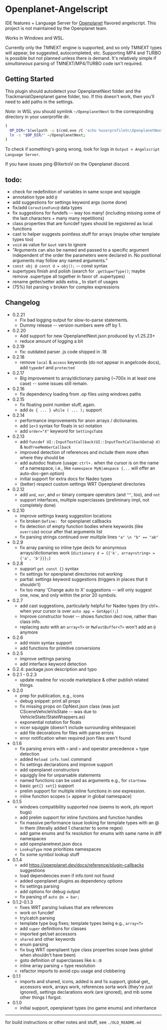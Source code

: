 # Openplanet-Angelscript

IDE features + Language Server for [Openplanet](https://openplanet.dev) flavored angelscript.
This project is not maintained by the Openplanet team.

Works in Windows and WSL.

Currently only the TMNEXT engine is supported, and so only TMNEXT types will appear, be suggested, autocompleted, etc.
Supporting MP4 and TURBO is possible but not planned unless there is demand. It's relatively simple if *simultaneous* parsing of TMNEXT/MP4/TURBO code isn't required.

## Getting Started

This plugin should autodetect your OpenplanetNext folder and the Trackmania\Openplanet game folder, too.
If this doesn't work, then you'll need to add paths in the settings.

*Note:* in WSL you should symlink `~/OpenplanetNext` to the corresponding directory in your userprofile dir.
```bash
(
  OP_DIR="$(wslpath -u $(cmd.exe /C 'echo %userprofile%\\OpenplanetNext' 2>&1 | tr -d '\r' | tail -n1))";
  ln -s "$OP_DIR/" ~/OpenplanetNext;
)
```

To check if something's going wrong, look for logs in `Output > Angelscript Language Server`.

If you have issues ping @XertroV on the Openplanet discord.

<!--
**Note:** inline array declarations like `string[] asdf = {'a', 'b', 'c', 'd'};` are taxing for the extension at the moment. This can cause out of memory errors for complex expressions like `string[][] = {{'a','b','c'},{'a','b','c'},{'a','b','c'},{'a','b','c'},{'a','b','c'},{'a','b','c'}}`.
The workaround is to populate the array with one array at a time using `.InsertLast`.
It's a bug. -->

## todo:

- check for redefinition of variables in same scope and squiggle
- annotation type add `@`
- add suggestions for settings keyword args (some done)
- fix/add `CoroutineFunc@` data types
- fix suggestions for fundefs -- way too many! (including missing some of the last characters + many many repetitions)
- class properties that are funcdef types should be registered as local functions
- cast to helper suggests pointless stuff for arrays (maybe other template types too)
- `void` as value for `&out` vars to ignore
- "Arguments can also be named and passed to a specific argument independent of the order the parameters were declared in. No positional arguments may follow any named arguments."
- `const obj @ const d = obj();` -- const syntax
- supertypes finish and polish (search for `.getSuperType()`; maybe remove .supertype all together in favor of .supertypes)
- rename getter/setter adds extra _ to start of usages
- (75%) list parsing v broken for complex expressions

## Changelog

- 0.2.21
  - Fix bad logging output for slow-to-parse statements.
  - Dummy release -- version numbers were off by 1.
- 0.2.20
  - Add support for new OpenplanetNext.json produced by v1.25.23+
  - reduce amount of logging a bit
- 0.2.19
  - fix: outdated parser .js code shipped in .18
- 0.2.18
  - remove `local` & `access` keywords (do not appear in angelcode docs), add `typedef` and `protected`
- 0.2.17
  - Big improvement to array/dictionary parsing (~700x in at least one case) -- some issues still remain.
- 0.2.16
  - fix dependency loading from .op files using windows paths
- 0.2.15
  - fix floating point number stuff, again.
  - add `do { ... } while ( ... );` support
- 0.2.14
  - performance improvements for anon arrays / dictionaries.
  - add `1e+3` syntax for floats in sci notation
  - add `order="X"` keyword for `SettingsTab`s
- 0.2.13
  - add `funcdef UI::InputTextCallback(UI::InputTextCallbackData@ d)` & `NodTreeMemberCallback`
  - improved detection of references and include them more often where they should be
  - add autodoc feature (usage: `ctrl+.` when the cursor is on the name of a namespace, i.e., like `namespace MyN|amspace {...` will offer an auto-doc-gen option)
  - initial support for extra docs for Nadeo types
  - (better) respect custom settings WRT Openplanet directories
- 0.2.12
  - add `and`, `xor`, and `or` binary compare operators (and `^^`, too), and `not`
  - support interfaces, multiple superclasses (preliminary impl, not completely done)
- 0.2.10
  - improve settings kwarg suggestion locations
  - fix broken `Define: ` for openplanet callbacks
  - fix detection of empty function bodies where keywords (like `override`) occur after that arguments list
  - fix parsing strings continued over multiple lines `"a" \n "b" == "ab"`
- 0.2.9
  - fix array parsing so inline type decls for anonymous arrays/dictionaries work (`dictionary d = {{'k', array<string> = {'a', 'b'}}};`)
- 0.2.8
  - support `get const {}` syntax
  - fix settings for openplanet directories not working
  - partial: settings keyword suggestions (triggers in places that it shouldn't)
  - fix too many 'Change auto to X' suggestions -- will only suggest one, now, and only within the prior 20 symbols.
- 0.2.7
  - add cast suggestions, particularly helpful for Nadeo types (try ctrl+. when your cursor is over `auto app = GetApp();`)
  - Improve constructor hover -- shows function decl now, rather than class info.
  - replacing auto with an `array<T>` or `MwFastBuffer<T>` won't add an `@` anymore
- 0.2.6
  - add mixin syntax support
  - add functions for primitive conversions
- 0.2.5
  - improve settings parsing
  - add interface keyword detection
- 0.2.4: package.json description and typo
- 0.2.1 - 0.2.3
  - update readme for vscode marketplace & other publish related things.
- 0.2.0
  - prep for publication, e.g., icons
  - debug snippet: print all props
  - fix missing props on OpNext.json class (was just CSceneVehicleVisState -- was due to VehicleState/StateWrappers.as)
  - exponential notation for floats
  - nicer squiggle (doesn't include surrounding whitespace)
  - add file decorations for files with parse errors
  - error notification when required json files aren't found
- 0.1.6
  - fix parsing errors with `<` and `>` and operator precedence + type detection
  - added `Reload info.toml` command
  - fix settings declarations and improve support
  - add openplanet constructors
  - squiggly line for unparsable statements
  - named functions can be used as arguments e.g., for `startnew`
  - basic `get{} set{}` support
  - prelim support for multiple inline functions in one expression.
  - inline function scopes (+ appear in global namespace)
- 0.1.5
  - windows compatibility supported now (seems to work, pls report bugs)
  - add prelim support for inline functions and function handles
  - fix massive performance issue looking for template types with an @ in them (literally added 1 character to some regex)
  - add game enums and fix resolution for enums with same name in diff namespaces
  - add openplanetnext.json docs
  - `LookupType` now prioritizes namespaces
  - fix some symbol lookup stuff
- 0.1.4
  - add https://openplanet.dev/docs/reference/plugin-callbacks suggestions
  - load dependencies even if info.toml not found
  - added openplanet plugins as dependency options
  - fix settings parsing
  - add options for debug output
  - fix parsing of `auto @x = bar;`
- 0.1.2-0.1.3
  - fixes WRT parsing lvalues that are references
  - work on funcdef
  - try/catch parsing
  - template type bug fixes; template types being e.g., `array<T>`
  - add `super` definitions for classes
  - imported get/set accessors
  - `shared` and other keywords
  - enum parsing
  - fix bug WRT openplaent type class properties scope (was global when shouldn't have been)
  - goto definition of superclasses like `A::B`
  - inline array parsing + type resolution
  - refactor imports to avoid cpu usage and clobbering
- 0.1.1
  - imports and shared, icons, added is and !is support, global get_ accessors work, arrays work, references sorta work (they're just ignored), settings declarations work (are ignored), and mb some other things I forgot.
- 0.1.0
  - initial support, openplanet types (no game enums) and inheritance

-----

for build instructions or other notes and stuff, see `./OLD_README.md`
